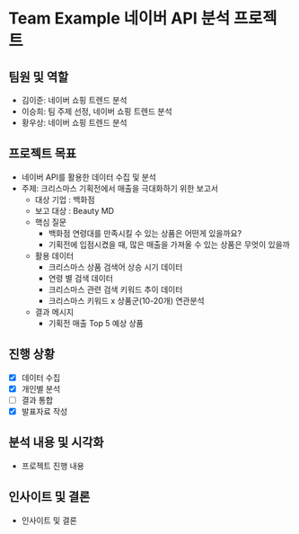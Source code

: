 # Team Example 네이버 API 분석 프로젝트
## 팀원 및 역할
- 김이준: 네이버 쇼핑 트렌드 분석
- 이승희: 팀 주제 선정, 네이버 쇼핑 트렌드 분석
- 황우상: 네이버 쇼핑 트렌드 분석

## 프로젝트 목표
- 네이버 API를 활용한 데이터 수집 및 분석
- 주제: 크리스마스 기획전에서 매출을 극대화하기 위한 보고서
  - 대상 기업 : 백화점
  - 보고 대상 : Beauty MD
  - 핵심 질문
    - 백화점 연령대를 만족시킬 수 있는 상품은 어떤게 있을까요?
    - 기획전에 입점시켰을 때, 많은 매출을 가져올 수 있는 상품은 무엇이 있을까
  - 활용 데이터
    - 크리스마스 상품 검색어 상승 시기 데이터
    - 연령 별 검색 데이터
    - 크리스마스 관련 검색 키워드 추이 데이터
    - 크리스마스 키워드 x 상품군(10-20개) 연관분석
  - 결과 메시지
    - 기획전 매출 Top 5 예상 상품

## 진행 상황
- [x] 데이터 수집
- [x] 개인별 분석
- [ ] 결과 통합
- [x] 발표자료 작성

## 분석 내용 및 시각화
- 프로젝트 진행 내용

## 인사이트 및 결론
- 인사이트 및 결론
